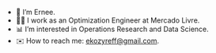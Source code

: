 - :speech_balloon: I’m Ernee.
- :man_teacher:  I work as an Optimization Engineer at Mercado Livre.
- :bar_chart:  I’m interested in Operations Research and Data Science.
- :envelope:  How to reach me: ekozyreff@gmail.com.

<!---
ekozyreff/ekozyreff is a ✨ special ✨ repository because its `README.md` (this file) appears on your GitHub profile.
You can click the Preview link to take a look at your changes.
--->
